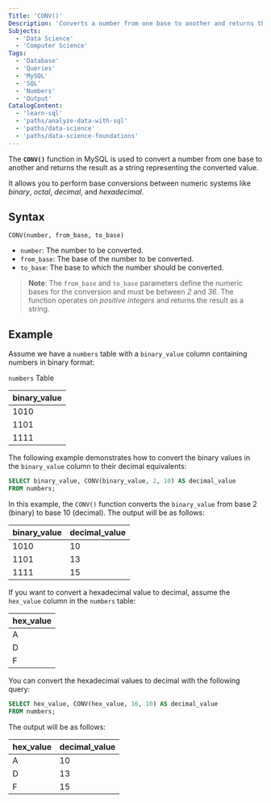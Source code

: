 ```yaml
---
Title: 'CONV()'
Description: 'Converts a number from one base to another and returns the result as a string representing the converted value.'
Subjects:
  - 'Data Science'
  - 'Computer Science'
Tags:
  - 'Database'
  - 'Queries'
  - 'MySQL'
  - 'SQL'
  - 'Numbers'
  - 'Output'
CatalogContent:
  - 'learn-sql'
  - 'paths/analyze-data-with-sql'
  - 'paths/data-science'
  - 'paths/data-science-foundations'
---
```


The **`CONV()`** function in MySQL is used to convert a number from one base to another and returns the result as a string representing the converted value.

It allows you to perform base conversions between numeric systems like _binary_, _octal_, _decimal_, and _hexadecimal_.

## Syntax

```pseudo
CONV(number, from_base, to_base)
```

- `number`: The number to be converted.
- `from_base`: The base of the number to be converted.
- `to_base`: The base to which the number should be converted.

> **Note**: The `from_base` and `to_base` parameters define the numeric bases for the conversion and must be between _2_ and _36_. The function operates on _positive integers_ and returns the result as a string.

## Example

Assume we have a `numbers` table with a `binary_value` column containing numbers in binary format:

`numbers` Table

| binary_value |
| ------------ |
| 1010         |
| 1101         |
| 1111         |


The following example demonstrates how to convert the binary values in the `binary_value` column to their decimal equivalents:

```sql
SELECT binary_value, CONV(binary_value, 2, 10) AS decimal_value
FROM numbers;
```

In this example, the `CONV()` function converts the `binary_value` from base 2 (binary) to base 10 (decimal). The output will be as follows:

| binary_value | decimal_value |
| ------------ | ------------- |
| 1010         | 10            |
| 1101         | 13            |
| 1111         | 15            |

If you want to convert a hexadecimal value to decimal, assume the `hex_value` column in the `numbers` table:

| hex_value |
| --------- |
| A         |
| D         |
| F         |

You can convert the hexadecimal values to decimal with the following query:

```sql
SELECT hex_value, CONV(hex_value, 16, 10) AS decimal_value
FROM numbers;
```

The output will be as follows:

| hex_value | decimal_value |
| --------- | ------------- |
| A         | 10            |
| D         | 13            |
| F         | 15            |
